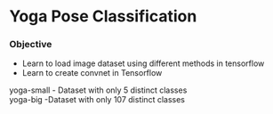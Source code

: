# Yoga Pose Classification

### Objective
 - Learn to load image dataset using different methods in tensorflow
 - Learn to create convnet in Tensorflow


yoga-small - Dataset with only 5 distinct classes  
yoga-big -Dataset with only 107 distinct classes
